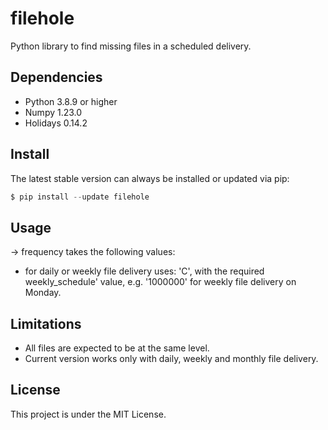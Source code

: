 # filehole
Python library to find missing files in a scheduled delivery.


## Dependencies
- Python 3.8.9 or higher
- Numpy 1.23.0
- Holidays 0.14.2


## Install

The latest stable version can always be installed or updated via pip:
```python
$ pip install --update filehole
```


## Usage

-> frequency takes the following values: 
- for daily or weekly file delivery uses: 'C', with the required weekly_schedule' value, e.g. '1000000' for weekly file delivery on Monday.


## Limitations
- All files are expected to be at the same level.
- Current version works only with daily, weekly and monthly file delivery.


## License
This project is under the MIT License.